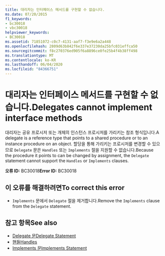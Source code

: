 ```yaml
---
title: 대리자는 인터페이스 메서드를 구현할 수 없습니다.
ms.date: 07/20/2015
f1_keywords:
- bc30018
- vbc30018
helpviewer_keywords:
- BC30018
ms.assetid: 71851072-c0c7-4131-aaf7-f3e9e6a2a448
ms.openlocfilehash: 2809d63b842f6e337e37230da25bfc031effca50
ms.sourcegitcommit: f8c270376ed905f6a8896ce0fe25b4f4b38ff498
ms.translationtype: MT
ms.contentlocale: ko-KR
ms.lasthandoff: 06/04/2020
ms.locfileid: "84366751"
---
```

# <a name="delegates-cannot-implement-interface-methods"></a><span data-ttu-id="815f7-102">대리자는 인터페이스 메서드를 구현할 수 없습니다.</span><span class="sxs-lookup"><span data-stu-id="815f7-102">Delegates cannot implement interface methods</span></span>
<span data-ttu-id="815f7-103">대리자는 공유 프로시저 또는 개체의 인스턴스 프로시저를 가리키는 참조 형식입니다.</span><span class="sxs-lookup"><span data-stu-id="815f7-103">A delegate is a reference type that points to a shared procedure or to an instance procedure on an object.</span></span> <span data-ttu-id="815f7-104">할당을 통해 가리키는 프로시저를 변경할 수 있으므로 `Delegate` 문은 `Handles` 또는 `Implements` 절을 지원할 수 없습니다.</span><span class="sxs-lookup"><span data-stu-id="815f7-104">Because the procedure it points to can be changed by assignment, the `Delegate` statement cannot support the `Handles` or `Implements` clauses.</span></span>  
  
 <span data-ttu-id="815f7-105">**오류 ID:** BC30018</span><span class="sxs-lookup"><span data-stu-id="815f7-105">**Error ID:** BC30018</span></span>  
  
## <a name="to-correct-this-error"></a><span data-ttu-id="815f7-106">이 오류를 해결하려면</span><span class="sxs-lookup"><span data-stu-id="815f7-106">To correct this error</span></span>  
  
- <span data-ttu-id="815f7-107">`Implements` 문에서 `Delegate` 절을 제거합니다.</span><span class="sxs-lookup"><span data-stu-id="815f7-107">Remove the `Implements` clause from the `Delegate` statement.</span></span>  
  
## <a name="see-also"></a><span data-ttu-id="815f7-108">참고 항목</span><span class="sxs-lookup"><span data-stu-id="815f7-108">See also</span></span>

- [<span data-ttu-id="815f7-109">Delegate 문</span><span class="sxs-lookup"><span data-stu-id="815f7-109">Delegate Statement</span></span>](../language-reference/statements/delegate-statement.md)
- [<span data-ttu-id="815f7-110">핸들</span><span class="sxs-lookup"><span data-stu-id="815f7-110">Handles</span></span>](../language-reference/statements/handles-clause.md)
- [<span data-ttu-id="815f7-111">Implements 문</span><span class="sxs-lookup"><span data-stu-id="815f7-111">Implements Statement</span></span>](../language-reference/statements/implements-statement.md)
